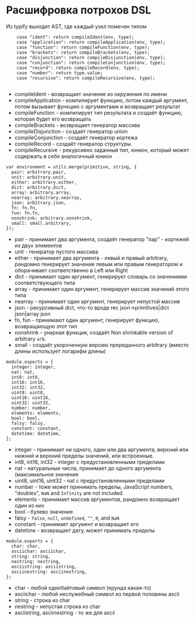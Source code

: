 # Расшифровка потрохов DSL

Из typify выходит AST, где каждый узел помечен типом

```
    case "ident": return compileIdent(env, type);
    case "application": return compileApplication(env, type);
    case "function": return compileFunction(env, type);
    case "brackets": return compileBrackets(env, type);
    case "disjunction": return compileDisjunction(env, type);
    case "conjunction": return compileConjunction(env, type);
    case "record": return compileRecord(env, type);
    case "number": return type.value;
    case "recursive": return compileRecursive(env, type);
	
```

+ compileIdent - возвращает значение из окружения по имени
+ compileApplication - компилирует функцию, потом каждый аргумент, потом вызывает функцию с аргументами и возвращает результат
+ compileFunction - компилирует тип результата и создаёт функцию, которая будет его возвращать
+ compileBrackets - возвращает генератор массива 
+ compileDisjunction - создаёт генератор union
+ compileConjunction - создаёт генератор кортежа
+ compileRecord - создаёт генератор структуры
+ compileRecursive - рекурсивно заданный тип, юнион, который может содержать в себе аналогичный юнион

```
var environment = utils.merge(primitive, string, {
  pair: arbitrary.pair,
  unit: arbitrary.unit,
  either: arbitrary.either,
  dict: arbitrary.dict,
  array: arbitrary.array,
  nearray: arbitrary.nearray,
  json: arbitrary.json,
  fn: fn.fn,
  fun: fn.fn,
  nonshrink: arbitrary.nonshrink,
  small: small.arbitrary,
});
```

+ pair - принимает два аргумента, создаёт генератор "пар" - кортежей из двух элементов
+ unit - генератор пустого массива
+ either - принимает два аргумента - левый и правый arbitrary, рандомно генерирует значение левым или правым генератором и оборачивает соответственно в Left или Right
+ dict - принимает один аргумент, генерирует словарь со значениями соответствующего типа
+ array - принимает один аргумент, генерирует массив значений этого типа
+ nearray - принимает один аргумент, генерирует непустой массив 
+ json - рекурсивный dict, что-то вроде rec json->primitives|dict json|array json
+ fn, fun - принимают один аргумент, генерирует функцию, возвращающую этот тип
+ nonshrink - унарная функция, создаёт Non shrinkable version of arbitrary `arb`.
+ small - создаёт укороченную версию пререданного arbitrary (вместо длины использует логарифм длины)

```
module.exports = {
  integer: integer,
  nat: nat,
  int8: int8,
  int16: int16,
  int32: int32,
  uint8: uint8,
  uint16: uint16,
  uint32: uint32,
  number: number,
  elements: elements,
  bool: bool,
  falsy: falsy,
  constant: constant,
  datetime: datetime,
};
```

+ integer - принимает ни одного, один или два аргумента, верхний или нижний и верхний пределы значений, или встроенные.
+ int8, int16, int32 - integer с предустановленными пределами
+ nat - натуральные числа, принимает до одного аргумента (максимальное значение
+ uint8, uint16, uint32 - nat с предустановленными пределами
+ number - тоже может принимать пределы, JavaScript numbers, "doubles", `NaN` and `Infinity` are not included.
+ elements - принимает массив аргументов, рандомно возвращает один из них
+ bool - булево значение
+ falsy - `false`, `null`, `undefined`, `""`, `0`, and `NaN`
+ constant - принимает аргумент и возвращает его
+ datetime - возвращает дату, может принимать пределы


```
module.exports = {
  char: char,
  asciichar: asciichar,
  string: string,
  nestring: nestring,
  asciistring: asciistring,
  asciinestring: asciinestring,
};
```

+ char - любой однобайтовый символ (ерунда какая-то)
+ asciichar - любой неслужебный символ из первой половины ascii
+ string - строка из char
+ nestring - непустая строка из char
+ asciistring, asciinestring - то же для ascii